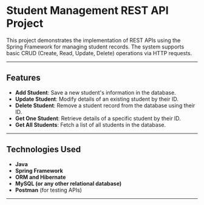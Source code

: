 # Student Management REST API Project

This project demonstrates the implementation of REST APIs using the Spring Framework for managing student records. The system supports basic CRUD (Create, Read, Update, Delete) operations via HTTP requests.

---

## Features

- **Add Student**: Save a new student's information in the database.
- **Update Student**: Modify details of an existing student by their ID.
- **Delete Student**: Remove a student record from the database using their ID.
- **Get One Student**: Retrieve details of a specific student by their ID.
- **Get All Students**: Fetch a list of all students in the database.

---

## Technologies Used

- **Java**
- **Spring Framework**
- **ORM and Hibernate**
- **MySQL (or any other relational database)**
- **Postman** (for testing APIs)

---
